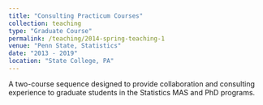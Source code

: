 ```yaml
---
title: "Consulting Practicum Courses"
collection: teaching
type: "Graduate Course"
permalink: /teaching/2014-spring-teaching-1
venue: "Penn State, Statistics"
date: "2013 - 2019"
location: "State College, PA"
---
```


A two-course sequence designed to provide collaboration and consulting experience to graduate students in the Statistics MAS and PhD programs.  
